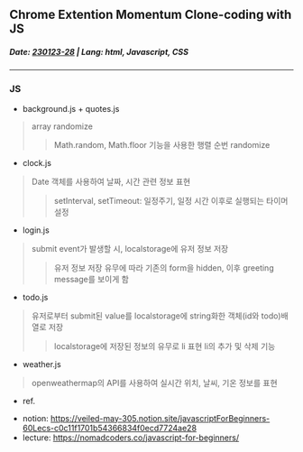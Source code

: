 
## Chrome Extention Momentum Clone-coding with JS
##### Date: <u>__230123-28__</u> |  Lang: __html__, __Javascript__, __CSS__
---

### __JS__

* background.js + quotes.js
> array randomize
>> Math.random, Math.floor 기능을 사용한 행렬 순번 randomize

* clock.js
> Date 객체를 사용하여 날짜, 시간 관련 정보 표현
>> setInterval, setTimeout: 일정주기, 일정 시간 이후로 실행되는 타이머 설정

* login.js
> submit event가 발생할 시, localstorage에 유저 정보 저장
>> 유저 정보 저장 유무에 따라 기존의 form을 hidden, 이후 greeting message를 보이게 함

* todo.js
> 유저로부터 submit된 value를 localstorage에 string화한 객체(id와 todo)배열로 저장
>> localstorage에 저장된 정보의 유무로 li 표현
>> li의 추가 및 삭제 기능

* weather.js
> openweathermap의 API를 사용하여 실시간 위치, 날씨, 기온 정보를 표현


+ ref.
- notion: https://veiled-may-305.notion.site/javascriptForBeginners-60Lecs-c0c11f1701b54366834f0ecd7724ae28
- lecture: https://nomadcoders.co/javascript-for-beginners/
